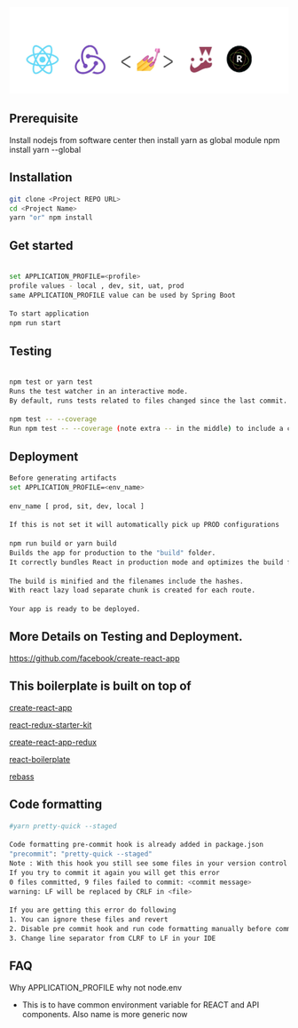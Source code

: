 <p align="center"><img src="src/resource/img/Banner.png" alt="React, React Router, Redux, Redux Thunk, Rebass, Styled Components " width="900"></a></p>

## Prerequisite

Install nodejs from software center then install yarn as global module
npm install yarn --global

## Installation

```bash
git clone <Project REPO URL>
cd <Project Name>
yarn "or" npm install
```

## Get started

```bash

set APPLICATION_PROFILE=<profile>
profile values - local , dev, sit, uat, prod
same APPLICATION_PROFILE value can be used by Spring Boot

To start application
npm run start

```

## Testing

```bash

npm test or yarn test
Runs the test watcher in an interactive mode.
By default, runs tests related to files changed since the last commit.

npm test -- --coverage
Run npm test -- --coverage (note extra -- in the middle) to include a coverage report like this:

```

## Deployment

```bash
Before generating artifacts
set APPLICATION_PROFILE=<env_name>

env_name [ prod, sit, dev, local ]

If this is not set it will automatically pick up PROD configurations

npm run build or yarn build
Builds the app for production to the "build" folder.
It correctly bundles React in production mode and optimizes the build for the best performance.

The build is minified and the filenames include the hashes.
With react lazy load separate chunk is created for each route.

Your app is ready to be deployed.

```

## More Details on Testing and Deployment.
https://github.com/facebook/create-react-app


## This boilerplate is built on top of

[create-react-app](https://github.com/facebookincubator/create-react-app)

[react-redux-starter-kit](https://github.com/davezuko/react-redux-starter-kit)

[create-react-app-redux](https://github.com/notrab/create-react-app-redux)

[react-boilerplate](https://github.com/react-boilerplate)

[rebass](https://rebassjs.org/getting-started)

## Code formatting

```bash
#yarn pretty-quick --staged

Code formatting pre-commit hook is already added in package.json
"precommit": "pretty-quick --staged"
Note : With this hook you still see some files in your version control even after commit
If you try to commit it again you will get this error
0 files committed, 9 files failed to commit: <commit message>
warning: LF will be replaced by CRLF in <file>

If you are getting this error do following
1. You can ignore these files and revert
2. Disable pre commit hook and run code formatting manually before commit
3. Change line separator from CLRF to LF in your IDE
```

## FAQ
Why APPLICATION_PROFILE why not node.env
- This is to have common environment variable for REACT and API components.
  Also name is more generic now